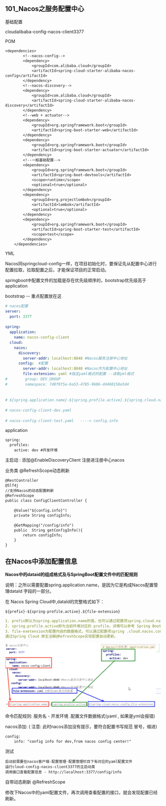 ## 101_Nacos之服务配置中心

基础配置

cloudalibaba-config-nacos-client3377

POM

```
<dependencies>
        <!--nacos-config-->
        <dependency>
            <groupId>com.alibaba.cloud</groupId>
            <artifactId>spring-cloud-starter-alibaba-nacos-config</artifactId>
        </dependency>
        <!--nacos-discovery-->
        <dependency>
            <groupId>com.alibaba.cloud</groupId>
            <artifactId>spring-cloud-starter-alibaba-nacos-discovery</artifactId>
        </dependency>
        <!--web + actuator-->
        <dependency>
            <groupId>org.springframework.boot</groupId>
            <artifactId>spring-boot-starter-web</artifactId>
        </dependency>
        <dependency>
            <groupId>org.springframework.boot</groupId>
            <artifactId>spring-boot-starter-actuator</artifactId>
        </dependency>
        <!--一般基础配置-->
        <dependency>
            <groupId>org.springframework.boot</groupId>
            <artifactId>spring-boot-devtools</artifactId>
            <scope>runtime</scope>
            <optional>true</optional>
        </dependency>
        <dependency>
            <groupId>org.projectlombok</groupId>
            <artifactId>lombok</artifactId>
            <optional>true</optional>
        </dependency>
        <dependency>
            <groupId>org.springframework.boot</groupId>
            <artifactId>spring-boot-starter-test</artifactId>
            <scope>test</scope>
        </dependency>
    </dependencies>

```







YML

Nacos同springcloud-config一样，在项目初始化时，要保证先从配置中心进行配置拉取，拉取配置之后，才能保证项目的正常启动。

springboot中配置文件的加载是存在优先级顺序的，bootstrap优先级高于application

bootstrap  -- 重点配置放在这

```yml
# nacos配置
server:
  port: 3377

spring:
  application:
    name: nacos-config-client
  cloud:
    nacos:
      discovery:
        server-addr: localhost:8848 #Nacos服务注册中心地址
      config:  #配置
        server-addr: localhost:8848 #Nacos作为配置中心地址
        file-extension: yaml #指定yaml格式的配置 --读取yml格式
#        group: DEV_GROUP
#        namespace: 7d8f0f5a-6a53-4785-9686-dd460158e5d4


# ${spring.application.name}-${spring.profile.active}.${spring.cloud.nacos.config.file-extension}

# nacos-config-client-dev.yaml

# nacos-config-client-test.yaml   ----> config.info

```

application

```
spring:
  profiles:
    active: dev #开发环境
```

主启动 : 添加@EnableDiscoveryClient  注册进注册中心nacos



业务类 @RefreshScope动态刷新

```
@RestController
@Slf4j
//支持Nacos的动态配置刷新
@RefreshScope
public class ConfigClientController {

    @Value("${config.info}")
    private String configInfo;

    @GetMapping("/config/info")
    public  String getConfigInfo(){
        return configInfo;
    }
}
```



## **在Nacos中添加配置信息**

**Nacos中的dataid的组成格式及与SpringBoot配置文件中的匹配规则**



说明：之所以需要配置spring.application.name，是因为它是构成Nacos配置管理dataId 字段的一部分。

在 Nacos Spring Cloud中,dataId的完整格式如下：

```
${prefix}-${spring-profile.active}.${file-extension}

```

```yml
1. prefix默认为spring.application.name的值，也可以通过配置项spring.cloud.nacos.config.prefix来配置。
2. spring.profile.active即为当前环境对应的 profile，详情可以参考 Spring Boot文档。注意：当spring.profile.active为空时，对应的连接符 - 也将不存在，datald 的拼接格式变成${prefix}.${file-extension}
3. file-exetension为配置内容的数据格式，可以通过配置项spring .cloud.nacos.config.file-extension来配置。目前只支持properties和yaml类型。
通过Spring Cloud 原生注解@RefreshScope实现配置自动更新。

```

![image-20220103221259539](./images/20220103221306.png)



命令匹配规则:  服务名 - 开发环境 .配置文件数据格式(yaml  , 如果是yml会报错)



nacos添加: ( 注意: 此时nacos添加没有提示，要符合配置书写规范 冒号，缩进)

```
config:
    info: "config info for dev,from nacos config center!"
```





测试

    启动前需要在nacos客户端-配置管理-配置管理栏目下有对应的yaml配置文件
    运行cloud-config-nacos-client3377的主启动类
    调用接口查看配置信息 - http://localhost:3377/config/info

自带动态刷新   @RefreshScope

修改下Nacos中的yaml配置文件，再次调用查看配置的接口，就会发现配置已经刷新。


